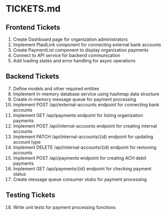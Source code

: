# TICKETS.md

## Frontend Tickets
1. Create Dashboard page for organization administrators
2. Implement PlaidLink component for connecting external bank accounts
3. Create PaymentList component to display organization payments
4. Connect to API service for backend communication
5. Add loading states and error handling for async operations

## Backend Tickets
7. Define models and other required entities
8. Implement in-memory database service using hashmap data structure
9. Create in-memory message queue for payment processing
10. Implement POST /api/external-accounts endpoint for connecting bank accounts
11. Implement GET /api/payments endpoint for listing organization payments
12. Implement POST /api/internal-accounts endpoint for creating internal accounts
13. Implement PATCH /api/internal-accounts/{id} endpoint for updating account type
14. Implement DELETE /api/internal-accounts/{id} endpoint for removing accounts
15. Implement POST /api/payments endpoint for creating ACH debit payments
16. Implement GET /api/payments/{id} endpoint for checking payment status
17. Create message queue consumer stubs for payment processing

## Testing Tickets
18. Write unit tests for payment processing functions